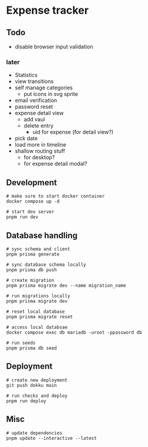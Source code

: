 # Expense tracker

## Todo

- disable browser input validation

### later

- Statistics
- view transitions
- self manage categories
  - put icons in svg sprite
- email verification
- password reset
- expense detail view
  - add vaul
  - delete entry
    - uid for expense (for detail view?)
- pick date
- load more in timeline
- shallow routing stuff
  - for desktop?
  - for expense detail modal?

## Development

```
# make sure to start docker container
docker compose up -d

# start dev server
pnpm run dev
```

## Database handling

```
# sync schema and client
pnpm prisma generate

# sync database schema locally
pnpm prisma db push

# create migration
pnpm prisma migrate dev --name migration_name

# run migrations locally
pnpm prisma migrate dev

# reset local database
pnpm prisma migrate reset

# access local databsae
docker compose exec db mariadb -uroot -ppassword db

# run seeds
pnpm prisma db seed
```

## Deployment

```
# create new deployment
git push dokku main

# run checks and deploy
pnpm run deploy
```

## Misc

```
# update dependencies
pnpm update --interactive --latest
```
